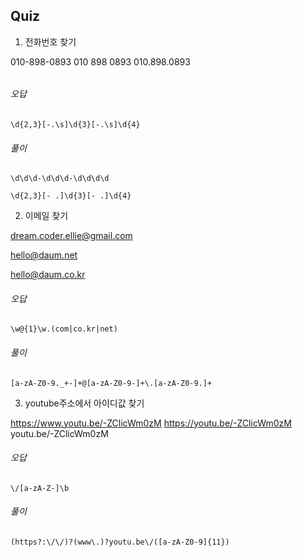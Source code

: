 ## Quiz

1. 전화번호 찾기

010-898-0893
010 898 0893
010.898.0893

######  

###### 오답

````re
\d{2,3}[-.\s]\d{3}[-.\s]\d{4}
````



###### 풀이

````
\d\d\d-\d\d\d-\d\d\d\d
````

````re
\d{2,3}[- .]\d{3}[- .]\d{4}
````



2. 이메일 찾기

dream.coder.ellie@gmail.com

hello@daum.net

hello@daum.co.kr



###### 오답

````
\w@{1}\w.(com|co.kr|net)
````



###### 풀이

````
[a-zA-Z0-9._+-]+@[a-zA-Z0-9-]+\.[a-zA-Z0-9.]+
````



3. youtube주소에서 아이디값 찾기

https://www.youtu.be/-ZClicWm0zM
https://youtu.be/-ZClicWm0zM
youtu.be/-ZClicWm0zM



###### 오답

````
\/[a-zA-Z-]\b
````



###### 풀이

````
(https?:\/\/)?(www\.)?youtu.be\/([a-zA-Z0-9]{11})
````


